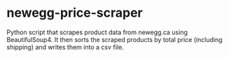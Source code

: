 # newegg-price-scraper
Python script that scrapes product data from newegg.ca using BeautifulSoup4. It then sorts the scraped products by total price (including shipping) and writes them into a csv file.
